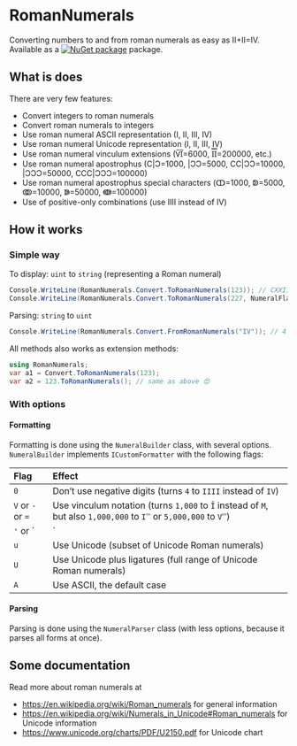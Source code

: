 # RomanNumerals
Converting numbers to and from roman numerals as easy as II+II=IV.  
Available as a [![NuGet package](https://img.shields.io/nuget/v/Roman-Numerals.svg?style=flat-square)](https://www.nuget.org/packages/Roman-Numerals) package.

## What is does

There are very few features:  
- Convert integers to roman numerals
- Convert roman numerals to integers
- Use roman numeral ASCII representation (I, II, III, IV)
- Use roman numeral Unicode representation (Ⅰ, Ⅱ, Ⅲ, Ⅳ)
- Use roman numeral vinculum extensions (V̅I̅=6000, I̿I̿=200000, etc.)
- Use roman numeral apostrophus (C|Ɔ=1000, |ƆƆ=5000, CC|ƆƆ=10000, |ƆƆƆ=50000, CCC|ƆƆƆ=100000)
- Use roman numeral apostrophus special characters (ↀ=1000, ↁ=5000, ↂ=10000, ↇ=50000, ↈ=100000)
- Use of positive-only combinations (use ⅠⅠⅠⅠ instead of Ⅳ)

## How it works

### Simple way

To display: `uint` to `string` (representing a Roman numeral)
```csharp
Console.WriteLine(RomanNumerals.Convert.ToRomanNumerals(123)); // CXXIII
Console.WriteLine(RomanNumerals.Convert.ToRomanNumerals(227, NumeralFlags.Unicode)); // ⅭⅭⅩⅩⅦ
```
Parsing: `string` to `uint`
```csharp
Console.WriteLine(RomanNumerals.Convert.FromRomanNumerals("IV")); // 4
```
All methods also works as extension methods:
```csharp
using RomanNumerals;
var a1 = Convert.ToRomanNumerals(123);
var a2 = 123.ToRomanNumerals(); // same as above 😍
```

### With options

#### Formatting
Formatting is done using the `NumeralBuilder` class, with several options.
`NumeralBuilder` implements `ICustomFormatter` with the following flags:

| Flag | Effect |
| :-- | :-- |
| `0` | Don’t use negative digits (turns `4` to `IIII` instead of `IV`) |
| `V` or `-` or `=` | Use vinculum notation (turns `1,000` to `Ī` instead of `M`, but also `1,000,000` to `I̿` or `5,000,000` to `V̿`) |
| `'` or `|` | Use apostrophus notation (turns `1,000` to `(|)` instead of `M`, but also `10,000` to `((|))` or `50,000` to `|)))`) |
| `u` | Use Unicode (subset of Unicode Roman numerals) |
| `U` | Use Unicode plus ligatures (full range of Unicode Roman numerals) |
| `A` | Use ASCII, the default case |

#### Parsing
Parsing is done using the `NumeralParser` class (with less options, because it parses all forms at once).

## Some documentation

Read more about roman numerals at 
* https://en.wikipedia.org/wiki/Roman_numerals for general information
* https://en.wikipedia.org/wiki/Numerals_in_Unicode#Roman_numerals for Unicode information
* https://www.unicode.org/charts/PDF/U2150.pdf for Unicode chart
